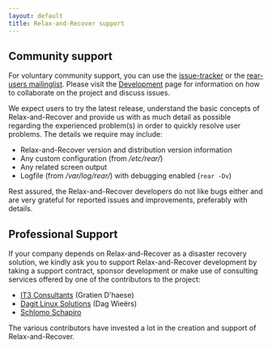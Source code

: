 ```yaml
---
layout: default
title: Relax-and-Recover support
---
```

## Community support
For voluntary community support, you can use the
[issue-tracker](http://github.com/rear/rear/issues) or the
[rear-users mailinglist](http://lists.relax-and-recover.org/mailman/listinfo/rear-users).
Please visit the [Development](/development/) page for information on
how to collaborate on the project and discuss issues.

We expect users to try the latest release, understand the basic concepts of
Relax-and-Recover and provide us with as much detail as possible regarding
the experienced problem(s) in order to quickly resolve user problems.
The details we require may include:

- Relax-and-Recover version and distribution version information
- Any custom configuration (from */etc/rear/*)
- Any related screen output
- Logfile (from */var/log/rear/*) with debugging enabled (```rear -Dv```)

Rest assured, the Relax-and-Recover developers do not like bugs either
and are very grateful for reported issues and improvements, preferably
with details.


## Professional Support
If your company depends on Relax-and-Recover as a disaster recovery solution,
we kindly ask you to support Relax-and-Recover development by taking a support
contract, sponsor development or make use of consulting services offered by
one of the contributors to the project:

 - [IT3 Consultants](http://www.it3.be/) (Gratien D'haese)
 - [Dagit Linux Solutions](http://dagit.net/) (Dag Wieërs)
 - [Schlomo Schapiro](http://consulting.schlomo.schapiro.org/)

The various contributors have invested a lot in the creation and support
of Relax-and-Recover.
